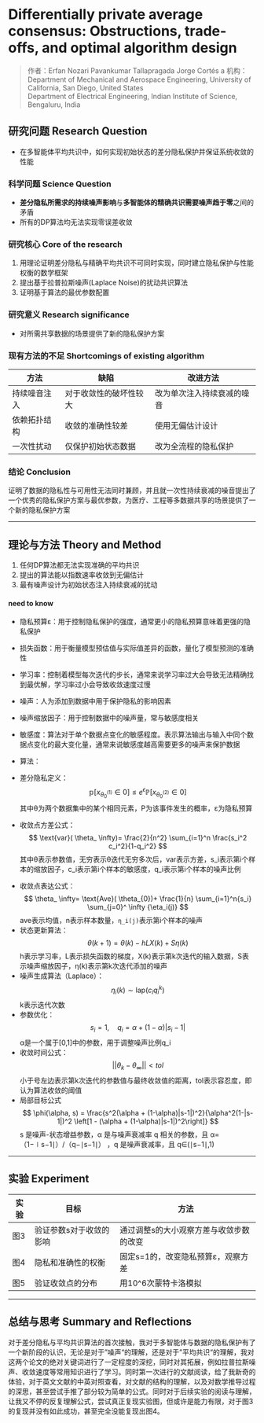 # Differentially private average consensus: Obstructions, trade-offs, and optimal algorithm design

> 作者：Erfan Nozari  Pavankumar Tallapragada  Jorge Cortés a
> 机构：
> Department of Mechanical and Aerospace Engineering, University of California, San Diego, United States<br>Department of Electrical Engineering, Indian Institute of Science, Bengaluru, India

## 研究问题 Research Question
+ 在多智能体平均共识中，如何实现初始状态的差分隐私保护并保证系统收敛的性能

### 科学问题 Science Question
+ **差分隐私所需求的持续噪声影响**与**多智能体的精确共识需要噪声趋于零**之间的矛盾
+ 所有的DP算法均无法实现零误差收敛

### 研究核心 Core of the research
1. 用理论证明差分隐私与精确平均共识不可同时实现，同时建立隐私保护与性能权衡的数学框架
2. 提出基于拉普拉斯噪声(Laplace Noise)的扰动共识算法
3. 证明基于算法的最优参数配置

### 研究意义 Research significance
+ 对所需共享数据的场景提供了新的隐私保护方案


### 现有方法的不足 Shortcomings of existing algorithm

|方法|缺陷|改进方法|
|--|--|--|
|持续噪音注入|对于收敛性的破坏性较大|改为单次注入持续衰减的噪音|
|依赖拓扑结构|收敛的准确性较差|使用无偏估计设计|
|一次性扰动|仅保护初始状态数据|改为全流程的隐私保护|


### 结论 Conclusion
证明了数据的隐私性与可用性无法同时兼顾，并且就一次性持续衰减的噪音提出了一个优秀的隐私保护方案与最优参数，为医疗、工程等多数据共享的场景提供了一个新的隐私保护方案


---

## 理论与方法 Theory and Method
1. 任何DP算法都无法实现准确的平均共识
2. 提出的算法能以指数速率收敛到无偏估计
3. 最有噪声设计为初始状态注入持续衰减的扰动

#### need to know
+ 隐私预算ε：用于控制隐私保护的强度，通常更小的隐私预算意味着更强的隐私保护
+ 损失函数：用于衡量模型预估值与实际值差异的函数，量化了模型预测的准确性
+ 学习率：控制着模型每次迭代的步长，通常来说学习率过大会导致无法精确找到最优解，学习率过小会导致收敛速度过慢
+ 噪声：人为添加到数据中用于保护隐私的影响因素
+ 噪声缩放因子：用于控制数据中的噪声量，常与敏感度相关
+ 敏感度：算法对于单个数据点变化的敏感程度。表示算法输出与输入中同个数据点变化的最大变化量，通常来说敏感度越高需要更多的噪声来保护数据

+ 算法：
- 差分隐私定义：
$$
\mathbb{p}[x_{ \theta_0^{(1)}} \in \mathcal{0}] \leq e^\epsilon \mathbb{P}[x_{ \theta_0^{(2)}} \in \mathcal{0}]
$$
其中θ为两个数据集中的某个相同元素，P为该事件发生的概率，ε为隐私预算
* 收敛点方差公式：
$$
\text{var}( \theta_ \infty)= \frac{2}{n^2} \sum_{i=1}^n \frac{s_i^2 c_i^2}{1-q_i^2}
$$
其中θ表示参数值，无穷表示θ迭代无穷多次后，var表示方差，s_i表示第i个样本的缩放因子，c_i表示第i个样本的敏感度，q_i表示第i个样本的噪声比例
+ 收敛点表达公式：
$$
\theta_ \infty= \text{Ave}( \theta_{0})+ \frac{1}{n} \sum_{i=1}^n{s_i} \sum_{j=0}^ \infty {\eta_i(j)}
$$
ave表示均值，n表示样本数量，`η_i(j)`表示第i个样本的噪声
+ 状态更新算法：
$$
\theta(k+1)= \theta(k)-hLX(k)+S\eta(k)
$$
h表示学习率，L表示损失函数的梯度，X(k)表示第k次迭代的输入数据，S表示噪声缩放因子，η(k)表示第k次迭代添加的噪声
+ 噪声生成算法（Laplace）：
$$
\eta_i(k) \sim \text{lap}(c_i q_i^k)
$$
k表示迭代次数
+ 参数优化：
$$
s_i=1, \quad q_i= \alpha+(1- \alpha)|s_i-1|
$$
α是一个属于[0,1]中的参数，用于调整噪声比例q_i
+ 收敛时间公式： 
$$
|| \theta_k- \theta_ \infty||<tol
$$
小于号左边表示第k次迭代的参数值与最终收敛值的距离，tol表示容忍度，即认为算法收敛的阈值
+ 局部目标公式
$$
\phi(\alpha, s) = \frac{s^2(\alpha + (1-\alpha)|s-1|)^2}{\alpha^2(1-|s-1|)^2 \left[1 - (\alpha + (1-\alpha)|s-1|)^2\right]}
$$
s 是噪声-状态增益参数，α 是与噪声衰减率 q 相关的参数，且 α= （1−∣s−1∣）/（q−∣s−1∣） ，q 是噪声衰减率，且 q∈(∣s−1∣,1)


---

## 实验 Experiment

|实验|目标|方法|
|--|--|--|
|图3|验证参数s对于收敛的影响|通过调整s的大小观察方差与收敛步数的改变|
|图4|隐私和准确性的权衡|固定s=1的，改变隐私预算ε，观察方差|
|图5|验证收敛点的分布|用10^6次蒙特卡洛模拟|


---

## 总结与思考 Summary and Reflections
对于差分隐私与平均共识算法的首次接触，我对于多智能体与数据的隐私保护有了一个新阶段的认识，无论是对于”噪声“的理解，还是对于”平均共识“的理解，我对这两个论文的绝对关键词进行了一定程度的深挖，同时对其拓展，例如拉普拉斯噪声、收敛速度等常用知识进行了学习。同时第一次进行的文献阅读，给了我新奇的体验，对于英文文献的中英对照查看，对文献的结构的理解，以及对数学推导过程的深思，甚至尝试手推了部分较为简单的公式。同时对于后续实验的阅读与理解，让我又不停的反复理解公式，尝试真正复现实验图，但或许是能力有限，对于图3的复现并没有如此成功，甚至完全没能复现出图4。
